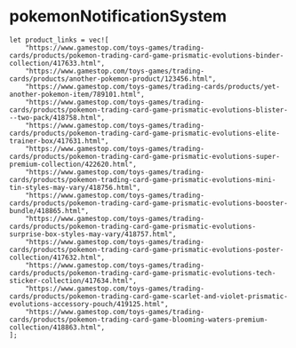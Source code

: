 # pokemonNotificationSystem



    let product_links = vec![
        "https://www.gamestop.com/toys-games/trading-cards/products/pokemon-trading-card-game-prismatic-evolutions-binder-collection/417633.html",
        "https://www.gamestop.com/toys-games/trading-cards/products/another-pokemon-product/123456.html",
        "https://www.gamestop.com/toys-games/trading-cards/products/yet-another-pokemon-item/789101.html",
        "https://www.gamestop.com/toys-games/trading-cards/products/pokemon-trading-card-game-prismatic-evolutions-blister---two-pack/418758.html",
        "https://www.gamestop.com/toys-games/trading-cards/products/pokemon-trading-card-game-prismatic-evolutions-elite-trainer-box/417631.html",
        "https://www.gamestop.com/toys-games/trading-cards/products/pokemon-trading-card-game-prismatic-evolutions-super-premium-collection/422620.html",
        "https://www.gamestop.com/toys-games/trading-cards/products/pokemon-trading-card-game-prismatic-evolutions-mini-tin-styles-may-vary/418756.html",
        "https://www.gamestop.com/toys-games/trading-cards/products/pokemon-trading-card-game-prismatic-evolutions-booster-bundle/418865.html",
        "https://www.gamestop.com/toys-games/trading-cards/products/pokemon-trading-card-game-prismatic-evolutions-surprise-box-styles-may-vary/418757.html",
        "https://www.gamestop.com/toys-games/trading-cards/products/pokemon-trading-card-game-prismatic-evolutions-poster-collection/417632.html",
        "https://www.gamestop.com/toys-games/trading-cards/products/pokemon-trading-card-game-prismatic-evolutions-tech-sticker-collection/417634.html",
        "https://www.gamestop.com/toys-games/trading-cards/products/pokemon-trading-card-game-scarlet-and-violet-prismatic-evolutions-accessory-pouch/419125.html",
        "https://www.gamestop.com/toys-games/trading-cards/products/pokemon-trading-card-game-blooming-waters-premium-collection/418863.html",
    ];